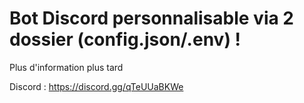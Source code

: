 # Bot Discord personnalisable via 2 dossier (config.json/.env) !

Plus d'information plus tard

Discord : https://discord.gg/qTeUUaBKWe
